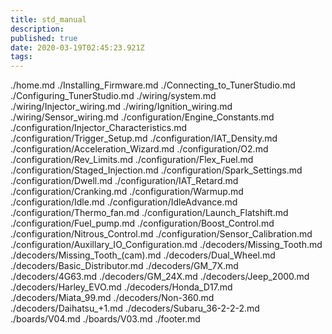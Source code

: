 ```yaml
---
title: std_manual
description: 
published: true
date: 2020-03-19T02:45:23.921Z
tags: 
---
```


./home.md
./Installing_Firmware.md
./Connecting_to_TunerStudio.md
./Configuring_TunerStudio.md
./wiring/system.md
./wiring/Injector_wiring.md
./wiring/Ignition_wiring.md
./wiring/Sensor_wiring.md
./configuration/Engine_Constants.md
./configuration/Injector_Characteristics.md
./configuration/Trigger_Setup.md
./configuration/IAT_Density.md
./configuration/Acceleration_Wizard.md
./configuration/O2.md
./configuration/Rev_Limits.md
./configuration/Flex_Fuel.md
./configuration/Staged_Injection.md
./configuration/Spark_Settings.md 
./configuration/Dwell.md
./configuration/IAT_Retard.md
./configuration/Cranking.md
./configuration/Warmup.md
./configuration/Idle.md
./configuration/IdleAdvance.md
./configuration/Thermo_fan.md
./configuration/Launch_Flatshift.md
./configuration/Fuel_pump.md
./configuration/Boost_Control.md
./configuration/Nitrous_Control.md
./configuration/Sensor_Calibration.md
./configuration/Auxillary_IO_Configuration.md
./decoders/Missing_Tooth.md
./decoders/Missing_Tooth_(cam).md
./decoders/Dual_Wheel.md
./decoders/Basic_Distributor.md
./decoders/GM_7X.md
./decoders/4G63.md
./decoders/GM_24X.md
./decoders/Jeep_2000.md
./decoders/Harley_EVO.md
./decoders/Honda_D17.md
./decoders/Miata_99.md
./decoders/Non-360.md
./decoders/Daihatsu_+1.md
./decoders/Subaru_36-2-2-2.md
./boards/V04.md
./boards/V03.md
./footer.md
